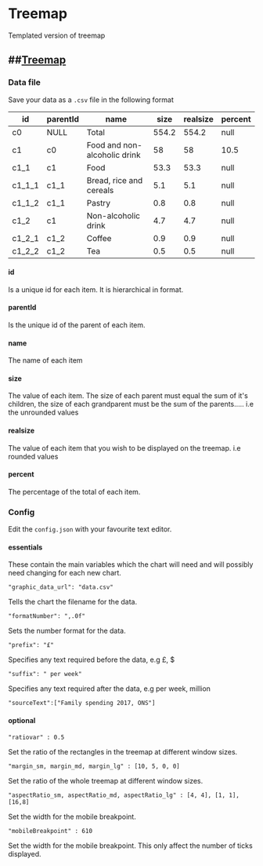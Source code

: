 # Treemap
Templated version of treemap

##[Treemap](https://onsvisual.github.io/treemap/treemap/index.html)
----

### Data file
Save your data as a `.csv` file in the following format

| id     | parentId | name                         | size  | realsize | percent |
| ------ | -------- | ---------------------------- | ----- | -------- | ------- |
| c0     | NULL     | Total                        | 554.2 | 554.2 | null |
| c1     | c0       | Food and non-alcoholic drink | 58    | 58 | 10.5 |
| c1_1   | c1       | Food                         | 53.3  | 53.3 | null |
| c1_1_1 | c1_1     | Bread, rice and cereals      | 5.1   | 5.1 | null |
| c1_1_2 | c1_1     | Pastry                       | 0.8   | 0.8 | null |
| c1_2   | c1       | Non-alcoholic drink          | 4.7   | 4.7| null |
| c1_2_1 | c1_2     | Coffee                       | 0.9   | 0.9 | null |
| c1_2_2 | c1_2     | Tea                          | 0.5   | 0.5 | null |

#### id
Is a unique id for each item. It is hierarchical in format.

#### parentId
Is the unique id of the parent of each item. 

#### name
The name of each item

#### size
The value of each item. The size of each parent must equal the sum of it's children, the size of each grandparent must be the sum of the parents..... i.e the unrounded values

#### realsize
The value of each item that you wish to be displayed on the treemap. i.e rounded values

#### percent    
The percentage of the total of each item. 

### Config

Edit the `config.json` with your favourite text editor.

#### essentials

These contain the main variables which the chart will need and will possibly need changing for each new chart.

```"graphic_data_url": "data.csv"```

Tells the chart the filename for the data.

```"formatNumber": ",.0f"```

Sets the number format for the data.

```"prefix": "£"```

Specifies any text required before the data, e.g £, $

```"suffix": " per week"```

Specifies any text required after the data, e.g  per week, million

```"sourceText":["Family spending 2017, ONS"]```


#### optional

```"ratiovar" : 0.5 ```

Set the ratio of the rectangles in the treemap at different window sizes.

```"margin_sm, margin_md, margin_lg" : [10, 5, 0, 0] ```

Set the ratio of the whole treemap at different window sizes.

```"aspectRatio_sm, aspectRatio_md, aspectRatio_lg" : [4, 4], [1, 1], [16,8] ```

Set the width for the mobile breakpoint. 

```"mobileBreakpoint" : 610 ```

Set the width for the mobile breakpoint. This only affect the number of ticks displayed.
